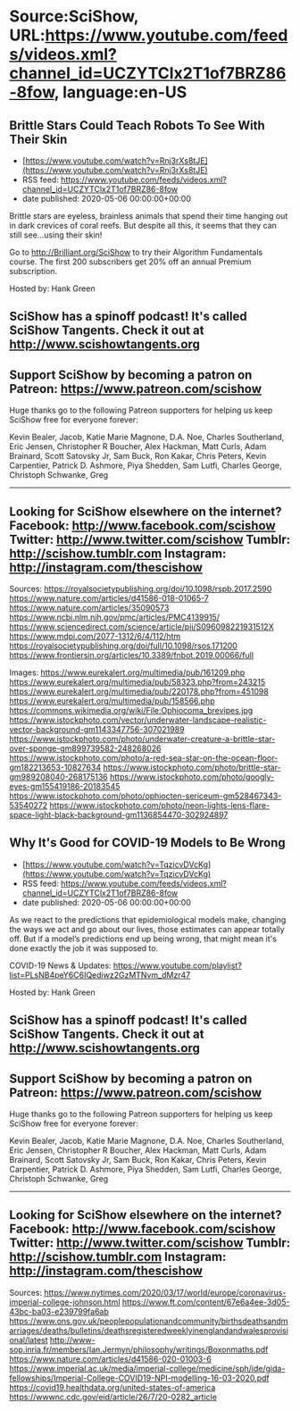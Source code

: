 # Source:SciShow, URL:https://www.youtube.com/feeds/videos.xml?channel_id=UCZYTClx2T1of7BRZ86-8fow, language:en-US

## Brittle Stars Could Teach Robots To See With Their Skin
 - [https://www.youtube.com/watch?v=Rnj3rXs8tJE](https://www.youtube.com/watch?v=Rnj3rXs8tJE)
 - RSS feed: https://www.youtube.com/feeds/videos.xml?channel_id=UCZYTClx2T1of7BRZ86-8fow
 - date published: 2020-05-06 00:00:00+00:00

Brittle stars are eyeless, brainless animals that spend their time hanging out in dark crevices of coral reefs. But despite all this, it seems that they can still see...using their skin! 

Go to http://Brilliant.org/SciShow to try their Algorithm Fundamentals course. The first 200 subscribers get 20% off an annual Premium subscription.

Hosted by: Hank Green

SciShow has a spinoff podcast! It's called SciShow Tangents. Check it out at http://www.scishowtangents.org
----------
Support SciShow by becoming a patron on Patreon: https://www.patreon.com/scishow
----------
Huge thanks go to the following Patreon supporters for helping us keep SciShow free for everyone forever:

Kevin Bealer, Jacob, Katie Marie Magnone, D.A. Noe, Charles Southerland, Eric Jensen, Christopher R Boucher, Alex Hackman, Matt Curls, Adam Brainard, Scott Satovsky Jr, Sam Buck, Ron Kakar, Chris Peters, Kevin Carpentier, Patrick D. Ashmore, Piya Shedden, Sam Lutfi, Charles George, Christoph Schwanke, Greg

----------
Looking for SciShow elsewhere on the internet?
Facebook: http://www.facebook.com/scishow
Twitter: http://www.twitter.com/scishow
Tumblr: http://scishow.tumblr.com
Instagram: http://instagram.com/thescishow
----------
Sources:
https://royalsocietypublishing.org/doi/10.1098/rspb.2017.2590
https://www.nature.com/articles/d41586-018-01065-7 
https://www.nature.com/articles/35090573
https://www.ncbi.nlm.nih.gov/pmc/articles/PMC4139915/
https://www.sciencedirect.com/science/article/pii/S096098221931512X
https://www.mdpi.com/2077-1312/6/4/112/htm 
https://royalsocietypublishing.org/doi/full/10.1098/rsos.171200 
https://www.frontiersin.org/articles/10.3389/fnbot.2019.00066/full 

Images:
https://www.eurekalert.org/multimedia/pub/161209.php
https://www.eurekalert.org/multimedia/pub/58323.php?from=243215
https://www.eurekalert.org/multimedia/pub/220178.php?from=451098
https://www.eurekalert.org/multimedia/pub/158566.php
https://commons.wikimedia.org/wiki/File:Ophiocoma_brevipes.jpg
https://www.istockphoto.com/vector/underwater-landscape-realistic-vector-background-gm1143347756-307021989
https://www.istockphoto.com/photo/underwater-creature-a-brittle-star-over-sponge-gm899739582-248268026
https://www.istockphoto.com/photo/a-red-sea-star-on-the-ocean-floor-gm182213653-10827634
https://www.istockphoto.com/photo/brittle-star-gm989208040-268175136
https://www.istockphoto.com/photo/googly-eyes-gm155419186-20183545
https://www.istockphoto.com/photo/ophiocten-sericeum-gm528467343-53540272
https://www.istockphoto.com/photo/neon-lights-lens-flare-space-light-black-background-gm1136854470-302924897

## Why It's Good for COVID-19 Models to Be Wrong
 - [https://www.youtube.com/watch?v=TqzicvDVcKg](https://www.youtube.com/watch?v=TqzicvDVcKg)
 - RSS feed: https://www.youtube.com/feeds/videos.xml?channel_id=UCZYTClx2T1of7BRZ86-8fow
 - date published: 2020-05-06 00:00:00+00:00

As we react to the predictions that epidemiological models make, changing the ways we act and go about our lives, those estimates can appear totally off. But if a model’s predictions end up being wrong, that might mean it's done exactly the job it was supposed to.

COVID-19 News & Updates: https://www.youtube.com/playlist?list=PLsNB4peY6C6IQediwz2GzMTNvm_dMzr47

Hosted by: Hank Green

SciShow has a spinoff podcast! It's called SciShow Tangents. Check it out at http://www.scishowtangents.org
----------
Support SciShow by becoming a patron on Patreon: https://www.patreon.com/scishow
----------
Huge thanks go to the following Patreon supporters for helping us keep SciShow free for everyone forever:

Kevin Bealer, Jacob, Katie Marie Magnone, D.A. Noe, Charles Southerland, Eric Jensen, Christopher R Boucher, Alex Hackman, Matt Curls, Adam Brainard, Scott Satovsky Jr, Sam Buck, Ron Kakar, Chris Peters, Kevin Carpentier, Patrick D. Ashmore, Piya Shedden, Sam Lutfi, Charles George, Christoph Schwanke, Greg

----------
Looking for SciShow elsewhere on the internet?
Facebook: http://www.facebook.com/scishow
Twitter: http://www.twitter.com/scishow
Tumblr: http://scishow.tumblr.com
Instagram: http://instagram.com/thescishow
----------
Sources:
https://www.nytimes.com/2020/03/17/world/europe/coronavirus-imperial-college-johnson.html
https://www.ft.com/content/67e6a4ee-3d05-43bc-ba03-e239799fa6ab
https://www.ons.gov.uk/peoplepopulationandcommunity/birthsdeathsandmarriages/deaths/bulletins/deathsregisteredweeklyinenglandandwalesprovisional/latest
http://www-sop.inria.fr/members/Ian.Jermyn/philosophy/writings/Boxonmaths.pdf
https://www.nature.com/articles/d41586-020-01003-6
https://www.imperial.ac.uk/media/imperial-college/medicine/sph/ide/gida-fellowships/Imperial-College-COVID19-NPI-modelling-16-03-2020.pdf
https://covid19.healthdata.org/united-states-of-america
https://wwwnc.cdc.gov/eid/article/26/7/20-0282_article

